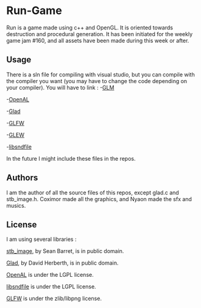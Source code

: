 # Run-Game
Run is a game made using c++ and OpenGL. It is oriented towards destruction and procedural generation.
It has been initiated for the weekly game jam #160, and all assets have been made during this week or after.

## Usage
There is a sln file for compiling with visual studio, but you can compile with the compiler you want (you may have to change the code depending on your compiler).
You will have to link :
-[GLM](https://glm.g-truc.net/0.9.9/index.html)

-[OpenAL](https://openal.org/)

-[Glad](https://glad.dav1d.de/#profile=core&language=c&specification=gl&loader=on&api=gl%3D4.3&extensions=GL_ARB_compute_shader&extensions=GL_ARB_compute_variable_group_size)

-[GLFW](https://www.glfw.org/)

-[GLEW](http://glew.sourceforge.net/)

-[libsndfile](http://www.mega-nerd.com/libsndfile/)


In the future I might include these files in the repos.

## Authors
I am the author of all the source files of this repos, except glad.c and stb_image.h.
Coximor made all the graphics, and Nyaon made the sfx and musics.

## License
I am using several libraries :

[stb_image](https://github.com/nothings/stb/blob/master/stb_image.h), by Sean Barret, is in public domain.

[Glad](https://glad.dav1d.de/), by David Herberth, is in public domain.

[OpenAL](https://openal.org/) is under the LGPL license.

[libsndfile](http://www.mega-nerd.com/libsndfile/) is under the LGPL license.

[GLFW](https://www.glfw.org/) is under the zlib/libpng license.

